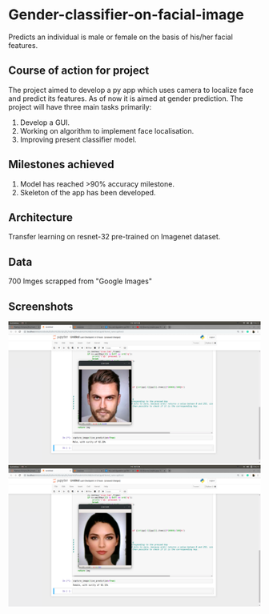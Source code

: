 # Gender-classifier-on-facial-image
Predicts an individual is male or female on the basis of his/her facial features.

## Course of action for project 
The project aimed to develop a py app which uses camera to localize face and predict its features. As of now it is aimed at gender prediction.
The project will have three main tasks primarily:
1. Develop a GUI.
2. Working on algorithm to implement face localisation.
3. Improving present classifier model.

## Milestones achieved 
1. Model has reached >90% accuracy milestone.
2. Skeleton of the app has been developed. 

## Architecture
Transfer learning on resnet-32 pre-trained on Imagenet dataset.

## Data
700 Imges scrapped from "Google Images"

## Screenshots
![](male-pred.png)
![](female-pred.png)
